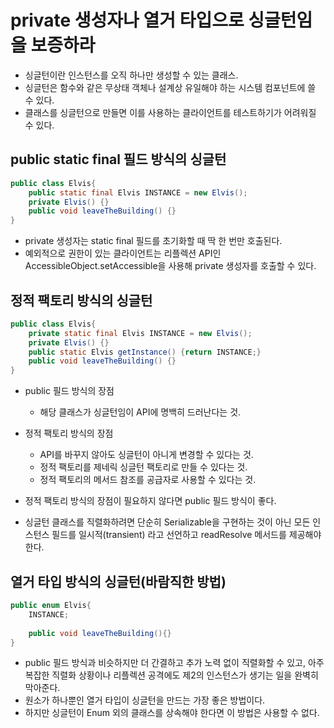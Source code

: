 # private 생성자나 열거 타입으로 싱글턴임을 보증하라

- 싱글턴이란 인스턴스를 오직 하나만 생성할 수 있는 클래스.
- 싱글턴은 함수와 같은 무상태 객체나 설계상 유일해야 하는 시스템 컴포넌트에 쓸 수 있다.
- 클래스를 싱글턴으로 만들면 이를 사용하는 클라이언트를 테스트하기가 어려워질 수 있다.

## public static final 필드 방식의 싱글턴

```java
public class Elvis{
    public static final Elvis INSTANCE = new Elvis();
    private Elvis() {}
    public void leaveTheBuilding() {}
}
```

- private 생성자는 static final 필드를 초기화할 때 딱 한 번만 호출된다.
- 예외적으로 권한이 있는 클라이언트는 리플렉션 API인 AccessibleObject.setAccessible을 사용해 private 생성자를 호출할 수 있다.

## 정적 팩토리 방식의 싱글턴

```java
public class Elvis{
    private static final Elvis INSTANCE = new Elvis();
    private Elvis() {}
    public static Elvis getInstance() {return INSTANCE;}
    public void leaveTheBuilding() {}
}
```

- public 필드 방식의 장점
  - 해당 클래스가 싱글턴임이 API에 명백히 드러난다는 것.
- 정적 팩토리 방식의 장점
  - API를 바꾸지 않아도 싱글턴이 아니게 변경할 수 있다는 것.
  - 정적 팩토리를 제네릭 싱글턴 팩토리로 만들 수 있다는 것.
  - 정적 팩토리의 메서드 참조를 공급자로 사용할 수 있다는 것.

- 정적 팩토리 방식의 장점이 필요하지 않다면 public 필드 방식이 좋다.
- 싱글턴 클래스를 직렬화하려면 단순히 Serializable을 구현하는 것이 아닌 모든 인스턴스 필드를 일시적(transient)
라고 선언하고 readResolve 메서드를 제공해야 한다.

## 열거 타입 방식의 싱글턴(바람직한 방법)

```java
public enum Elvis{
    INSTANCE;
    
    public void leaveTheBuilding(){}
}
```

- public 필드 방식과 비슷하지만 더 간결하고 추가 노력 없이 직렬화할 수 있고, 아주 복잡한 직렬화 상황이나 리플렉션 공격에도 
제2의 인스턴스가 생기는 일을 완벽히 막아준다.
- 원소가 하나뿐인 열거 타입이 싱글턴을 만드는 가장 좋은 방법이다.
- 하지만 싱글턴이 Enum 외의 클래스를 상속해야 한다면 이 방법은 사용할 수 없다.